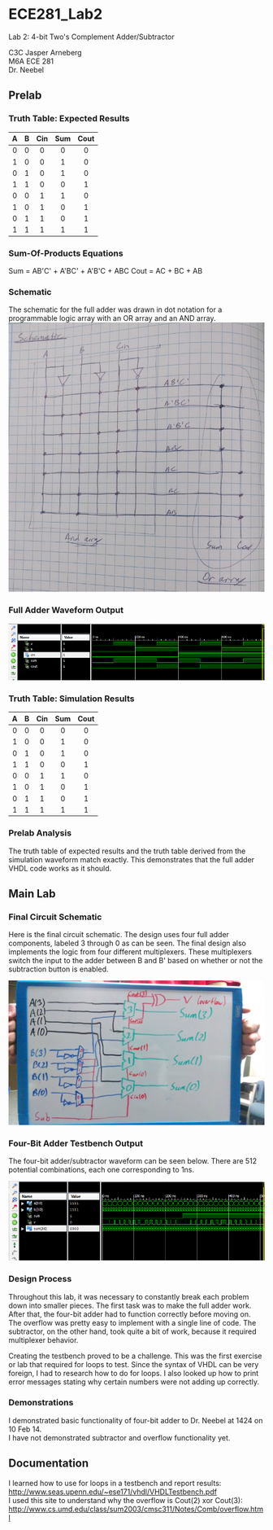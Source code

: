 ECE281_Lab2
===========

Lab 2: 4-bit Two's Complement Adder/Subtractor

C3C Jasper Arneberg  
M6A ECE 281  
Dr. Neebel  

## Prelab
### Truth Table: Expected Results

| A | B | Cin | Sum | Cout | 
| :--: | :--: | :--: | :--: | :--: |
| 0 | 0 | 0 | 0 | 0 | 
| 1 | 0 | 0 | 1 | 0 | 
| 0 | 1 | 0 | 1 | 0 | 
| 1 | 1 | 0 | 0 | 1 | 
| 0 | 0 | 1 | 1 | 0 | 
| 1 | 0 | 1 | 0 | 1 | 
| 0 | 1 | 1 | 0 | 1 | 
| 1 | 1 | 1 | 1 | 1 | 

### Sum-Of-Products Equations
Sum = AB'C' + A'BC' + A'B'C + ABC
Cout = AC + BC + AB

### Schematic
The schematic for the full adder was drawn in dot notation for a programmable logic array with an OR array and an AND array.
![alt text](https://github.com/JasperArneberg/ECE281_Lab2/blob/master/schematic.png?raw=true "Full Adder Schematic")

### Full Adder Waveform Output
![alt text](https://github.com/JasperArneberg/ECE281_Lab2/blob/master/full_adder_waveform.png?raw=true "Full Adder Waveform Screenshot")

### Truth Table: Simulation Results

| A | B | Cin | Sum | Cout | 
| :--: | :--: | :--: | :--: | :--: |
| 0 | 0 | 0 | 0 | 0 | 
| 1 | 0 | 0 | 1 | 0 | 
| 0 | 1 | 0 | 1 | 0 | 
| 1 | 1 | 0 | 0 | 1 | 
| 0 | 0 | 1 | 1 | 0 | 
| 1 | 0 | 1 | 0 | 1 | 
| 0 | 1 | 1 | 0 | 1 | 
| 1 | 1 | 1 | 1 | 1 | 

### Prelab Analysis

The truth table of expected results and the truth table derived from the simulation waveform match exactly. This demonstrates that the full adder VHDL code works as it should.

## Main Lab

### Final Circuit Schematic
Here is the final circuit schematic. The design uses four full adder components, labeled 3 through 0 as can be seen. The final design also implements the logic from four different multiplexers. These multiplexers switch the input to the adder between B and B' based on whether or not the subtraction button is enabled.

![alt text](https://github.com/JasperArneberg/ECE281_Lab2/blob/master/final_schematic.jpg?raw=true "Final Circuit Schematic")

### Four-Bit Adder Testbench Output
The four-bit adder/subtractor waveform can be seen below. There are 512 potential combinations, each one corresponding to 1ns.

![alt text](https://github.com/JasperArneberg/ECE281_Lab2/blob/master/four_bit_waveform.png?raw=true "Final Circuit Schematic")

### Design Process
Throughout this lab, it was necessary to constantly break each problem down into smaller pieces. The first task was to make the full adder work. After that, the four-bit adder had to function correctly before moving on. The overflow was pretty easy to implement with a single line of code. The subtractor, on the other hand, took quite a bit of work, because it required multiplexer behavior.

Creating the testbench proved to be a challenge. This was the first exercise or lab that required for loops to test. Since the syntax of VHDL can be very foreign, I had to research how to do for loops. I also looked up how to print error messages stating why certain numbers were not adding up correctly.

### Demonstrations
I demonstrated basic functionality of four-bit adder to Dr. Neebel at 1424 on 10 Feb 14.  
I have not demonstrated subtractor and overflow functionality yet.

## Documentation
I learned how to use for loops in a testbench and report results:
http://www.seas.upenn.edu/~ese171/vhdl/VHDLTestbench.pdf  
I used this site to understand why the overflow is Cout(2) xor Cout(3):
http://www.cs.umd.edu/class/sum2003/cmsc311/Notes/Comb/overflow.html
